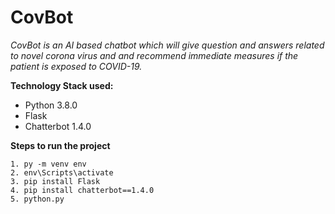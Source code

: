 # CovBot

*CovBot is an AI based chatbot which will give question and answers related to novel corona virus and and recommend immediate measures if the patient is exposed to COVID-19.*

**Technology Stack used:**
- Python 3.8.0
- Flask
- Chatterbot 1.4.0

**Steps to run the project**
`````
1. py -m venv env
2. env\Scripts\activate
3. pip install Flask
4. pip install chatterbot==1.4.0
5. python.py
``````

![]()
